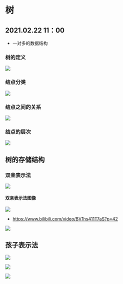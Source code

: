 # 树
## 2021.02.22 11：00 
* 一对多的数据结构

### 树的定义
![](MDimgs/2021-02-22-11-08-32.png)

### 结点分类
![](MDimgs/2021-02-22-11-10-23.png)

### 结点之间的关系
![](MDimgs/2021-02-22-11-12-08.png)

### 结点的层次
![](MDimgs/2021-02-22-11-12-51.png)

## 树的存储结构

### 双亲表示法
![](MDimgs/2021-02-22-11-17-00.png)
#### 双亲表示法图像
![](MDimgs/2021-02-22-11-20-49.png)

* https://www.bilibili.com/video/BV1hs411T7aS?p=42

![](MDimgs/2021-02-22-14-51-32.png)

## 孩子表示法
![](MDimgs/2021-02-22-14-53-46.png)

![](MDimgs/2021-02-22-14-54-25.png)

![](MDimgs/2021-02-22-15-52-17.png)








